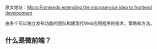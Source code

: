 原文地址：[Micro Frontends extending the microservice idea to frontend development](https://micro-frontends.org/)

由多个可以独立发布功能的团队构建现代Web应用程序的技术，策略和方法。

## 什么是微前端？
